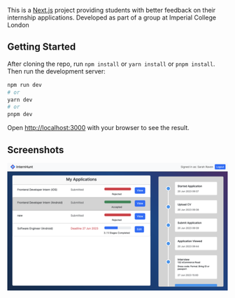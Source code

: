 This is a [Next.js](https://nextjs.org/) project providing students with better feedback on their internship applications. Developed as part of a group at Imperial College London 

## Getting Started

After cloning the repo, run `npm install` or `yarn install` or `pnpm install`. Then run the development server:

```bash
npm run dev
# or
yarn dev
# or
pnpm dev
```

Open [http://localhost:3000](http://localhost:3000) with your browser to see the result.

## Screenshots

![](screenshot.png)
